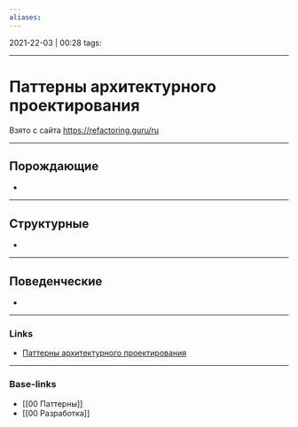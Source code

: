 ```yaml
---
aliases:
---
```

2021-22-03 | 00:28
tags: 
___

# Паттерны архитектурного проектирования

Взято с сайта https://refactoring.guru/ru

---

## Порождающие
- 


---
## Структурные
- 

---
## Поведенческие
- 



___
### Links
- [Паттерны архитектурного проектирования](https://refactoring.guru/ru)

___
### Base-links
- [[00 Паттерны]]
- [[00 Разработка]]

